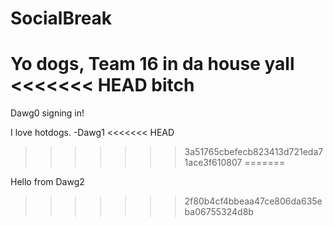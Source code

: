 SocialBreak
===========

Yo dogs, Team 16 in da house yall
<<<<<<< HEAD
bitch
=======

Dawg0 signing in!

I love hotdogs. -Dawg1
<<<<<<< HEAD
>>>>>>> 3a51765cbefecb823413d721eda71ace3f610807
=======

Hello from Dawg2
>>>>>>> 2f80b4cf4bbeaa47ce806da635eba06755324d8b
